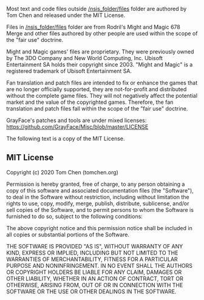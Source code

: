 Most text and code files outside [/nsis_folder/files](https://github.com/might-and-magic/mmmerge-update-patch/tree/master/nsis_folder/files) folder are authored by Tom Chen and released under the MIT License.

Files in [/nsis_folder/files](https://github.com/might-and-magic/mmmerge-update-patch/tree/master/nsis_folder/files) folder are from Rodril's Might and Magic 678 Merge and other files authored by other people are used within the scope of the "fair use" doctrine.

Might and Magic games' files are proprietary. They were previously owned by The 3DO Company and New World Computing, Inc. Ubisoft Entertainment SA holds their copyright since 2003. "Might and Magic" is a registered trademark of Ubisoft Entertainment SA.

Fan translation and patch files are intended to fix or enhance the games that are no longer officially supported, they are not-for-profit and distributed without the complete game files. They will not negatively affect the potential market and the value of the copyrighted games. Therefore, the fan translation and patch files fall within the scope of the "fair use" doctrine.

GrayFace's patches and tools are under mixed licenses:  
https://github.com/GrayFace/Misc/blob/master/LICENSE

The following text is a copy of the MIT License.

## MIT License

Copyright (c) 2020 Tom Chen (tomchen.org)

Permission is hereby granted, free of charge, to any person obtaining a copy
of this software and associated documentation files (the "Software"), to deal
in the Software without restriction, including without limitation the rights
to use, copy, modify, merge, publish, distribute, sublicense, and/or sell
copies of the Software, and to permit persons to whom the Software is
furnished to do so, subject to the following conditions:

The above copyright notice and this permission notice shall be included in all
copies or substantial portions of the Software.

THE SOFTWARE IS PROVIDED "AS IS", WITHOUT WARRANTY OF ANY KIND, EXPRESS OR
IMPLIED, INCLUDING BUT NOT LIMITED TO THE WARRANTIES OF MERCHANTABILITY,
FITNESS FOR A PARTICULAR PURPOSE AND NONINFRINGEMENT. IN NO EVENT SHALL THE
AUTHORS OR COPYRIGHT HOLDERS BE LIABLE FOR ANY CLAIM, DAMAGES OR OTHER
LIABILITY, WHETHER IN AN ACTION OF CONTRACT, TORT OR OTHERWISE, ARISING FROM,
OUT OF OR IN CONNECTION WITH THE SOFTWARE OR THE USE OR OTHER DEALINGS IN THE
SOFTWARE.
